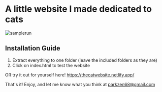 # A little website I made dedicated to cats

![samplerun](https://user-images.githubusercontent.com/43397999/219823510-a6af3a67-ea38-4642-b17e-931b2d864c65.gif)

## Installation Guide
1. Extract everything to one folder (leave the included folders as they are)
2. Click on index.html to test the website

OR try it out for yourself here! https://thecatwebsite.netlify.app/



That's it! Enjoy, and let me know what you think at parkzen68@gmail.com
